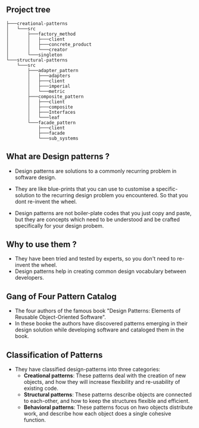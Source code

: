 ## Project tree
````
├───creational-patterns
│   └───src
│       ├───factory_method
│       │   ├───client
│       │   ├───concrete_product
│       │   └───creator
│       └───singleton
└───structural-patterns
    └───src
        ├───adapter_pattern
        │   ├───adapters
        │   ├───client
        │   ├───imperial
        │   └───metric
        ├───composite_pattern
        │   ├───client
        │   ├───composite
        │   ├───Interfaces
        │   └───leaf
        └───facade_pattern
            ├───client
            ├───facade
            └───sub_systems

````
## What are Design patterns ?

- Design patterns are solutions to a commonly recurring problem in software design.

- They are like blue-prints that you can use to customise a specific-solution to the recurring
  design problem you encountered. So that you dont re-invent the wheel.

- Design patterns are not boiler-plate codes that you just copy and paste, but they are
concepts which need to be understood and be crafted specifically for your design probem.
  
## Why to use them ?
- They have been tried and tested by experts, so you don't need to re-invent the wheel.
- Design patterns help in creating common design vocabulary between developers.

## Gang of Four Pattern Catalog
- The four authors of the famous book "Design Patterns: Elements of Reusable Object-Oriented Software".
- In these booke the authors have discovered patterns emerging in their design solution while developing 
  software and cataloged them in the book.
  
## Classification of Patterns
- They have classified design-patterns into three categories:
    - **Creational patterns**: These patterns deal with the creation of new objects, and how they will 
      increase flexibility and re-usability of existing code.
    - **Structural patterns**: These patterns describe objects are connected to each-other, and how to
      keep the structures flexible and efficient.
    - **Behavioral patterns**: These patterns focus on hwo objects distribute work, and describe how each object
      does a single cohesive function.